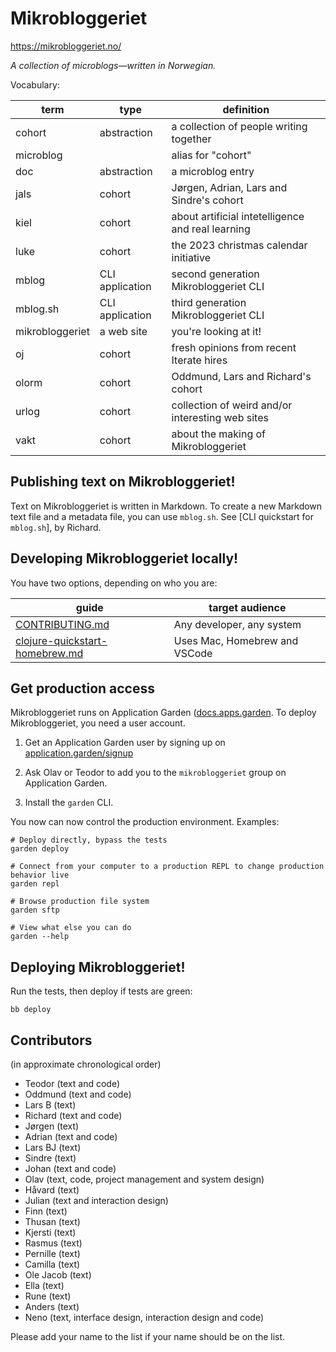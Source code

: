 # Mikrobloggeriet

https://mikrobloggeriet.no/

_A collection of microblogs—written in Norwegian._

Vocabulary:

| term            | type            | definition                                        |
|-----------------|-----------------|---------------------------------------------------|
| cohort          | abstraction     | a collection of people writing together           |
| microblog       |                 | alias for "cohort"                                |
| doc             | abstraction     | a microblog entry                                 |
| jals            | cohort          | Jørgen, Adrian, Lars and Sindre's cohort          |
| kiel            | cohort          | about artificial intetelligence and real learning |
| luke            | cohort          | the 2023 christmas calendar initiative            |
| mblog           | CLI application | second generation Mikrobloggeriet CLI             |
| mblog.sh        | CLI application | third generation Mikrobloggeriet CLI              |
| mikrobloggeriet | a web site      | you're looking at it!                             |
| oj              | cohort          | fresh opinions from recent Iterate hires          |
| olorm           | cohort          | Oddmund, Lars and Richard's cohort                |
| urlog           | cohort          | collection of weird and/or interesting web sites  |
| vakt            | cohort          | about the making of  Mikrobloggeriet              |

## Publishing text on Mikrobloggeriet!

Text on Mikrobloggeriet is written in Markdown.
To create a new Markdown text file and a metadata file, you can use `mblog.sh`.
See [CLI quickstart for `mblog.sh`], by Richard.

## Developing Mikrobloggeriet locally!

You have two options, depending on who you are:

| guide                            | target audience               |
|----------------------------------|-------------------------------|
| [CONTRIBUTING.md]                | Any developer, any system     |
| [clojure-quickstart-homebrew.md] | Uses Mac, Homebrew and VSCode |

[clojure-quickstart-homebrew.md]: clojure-quickstart-homebrew.md
[CONTRIBUTING.md]: CONTRIBUTING.md

## Get production access

Mikrobloggeriet runs on Application Garden ([docs.apps.garden](https://docs.apps.garden/).
To deploy Mikrobloggeriet, you need a user account.

1. Get an Application Garden user by signing up on [application.garden/signup](https://application.garden/signup)

2. Ask Olav or Teodor to add you to the `mikrobloggeriet` group on Application Garden.

3. Install the `garden` CLI.

You now can now control the production environment.
Examples:

    # Deploy directly, bypass the tests
    garden deploy

    # Connect from your computer to a production REPL to change production behavior live
    garden repl

    # Browse production file system
    garden sftp

    # View what else you can do
    garden --help

## Deploying Mikrobloggeriet!

Run the tests, then deploy if tests are green:

    bb deploy

## Contributors

(in approximate chronological order)

- Teodor (text and code)
- Oddmund (text and code)
- Lars B (text)
- Richard (text and code)
- Jørgen (text)
- Adrian (text and code)
- Lars BJ (text)
- Sindre (text)
- Johan (text and code)
- Olav (text, code, project management and system design)
- Håvard (text)
- Julian (text and interaction design)
- Finn (text)
- Thusan (text)
- Kjersti (text)
- Rasmus (text)
- Pernille (text)
- Camilla (text)
- Ole Jacob (text)
- Ella (text)
- Rune (text)
- Anders (text)
- Neno (text, interface design, interaction design and code)

Please add your name to the list if your name should be on the list.
